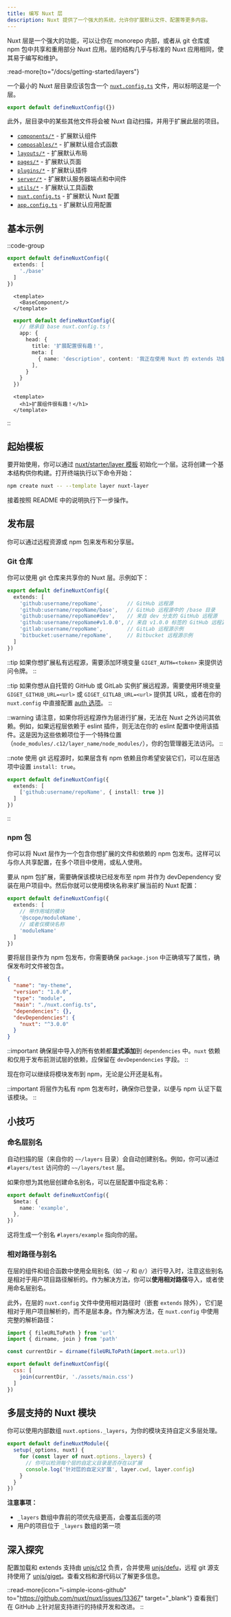 ```yaml
---
title: 编写 Nuxt 层
description: Nuxt 提供了一个强大的系统，允许你扩展默认文件、配置等更多内容。
---
```


Nuxt 层是一个强大的功能，可以让你在 monorepo 内部，或者从 git 仓库或 npm 包中共享和重用部分 Nuxt 应用。层的结构几乎与标准的 Nuxt 应用相同，使其易于编写和维护。

:read-more{to="/docs/getting-started/layers"}

一个最小的 Nuxt 层目录应该包含一个 [`nuxt.config.ts`](/docs/guide/directory-structure/nuxt-config) 文件，用以标明这是一个层。

```ts [base/nuxt.config.ts]
export default defineNuxtConfig({})
```

此外，层目录中的某些其他文件将会被 Nuxt 自动扫描，并用于扩展此层的项目。

- [`components/*`](/docs/guide/directory-structure/components)   - 扩展默认组件
- [`composables/*`](/docs/guide/directory-structure/composables)  - 扩展默认组合式函数
- [`layouts/*`](/docs/guide/directory-structure/layouts)  - 扩展默认布局
- [`pages/*`](/docs/guide/directory-structure/pages)        - 扩展默认页面
- [`plugins/*`](/docs/guide/directory-structure/plugins)        - 扩展默认插件
- [`server/*`](/docs/guide/directory-structure/server)       - 扩展默认服务器端点和中间件
- [`utils/*`](/docs/guide/directory-structure/utils)   - 扩展默认工具函数
- [`nuxt.config.ts`](/docs/guide/directory-structure/nuxt-config) - 扩展默认 Nuxt 配置
- [`app.config.ts`](/docs/guide/directory-structure/app-config)  - 扩展默认应用配置

## 基本示例

::code-group

  ```ts [nuxt.config.ts]
  export default defineNuxtConfig({
    extends: [
      './base'
    ]
  })
  ```

  ```vue [app.vue]
    <template>
      <BaseComponent/>
    </template>
  ```

  ```ts [base/nuxt.config.ts]
    export default defineNuxtConfig({
      // 继承自 base nuxt.config.ts！
      app: {
        head: {
          title: '扩展配置很有趣！',
          meta: [
            { name: 'description', content: '我正在使用 Nuxt 的 extends 功能！' }
          ],
        }
      }
    })
  ```

  ```vue [base/components/BaseComponent.vue]
    <template>
      <h1>扩展组件很有趣！</h1>
    </template>
  ```

::

## 起始模板

要开始使用，你可以通过 [nuxt/starter/layer 模板](https://github.com/nuxt/starter/tree/layer) 初始化一个层。这将创建一个基本结构供你构建。打开终端执行以下命令开始：

```bash [Terminal]
npm create nuxt -- --template layer nuxt-layer
```

接着按照 README 中的说明执行下一步操作。

## 发布层

你可以通过远程资源或 npm 包来发布和分享层。

### Git 仓库

你可以使用 git 仓库来共享你的 Nuxt 层。示例如下：

```ts [nuxt.config.ts]
export default defineNuxtConfig({
  extends: [
    'github:username/repoName',        // GitHub 远程源
    'github:username/repoName/base',   // GitHub 远程源中的 /base 目录
    'github:username/repoName#dev',    // 来自 dev 分支的 GitHub 远程源
    'github:username/repoName#v1.0.0', // 来自 v1.0.0 标签的 GitHub 远程源
    'gitlab:username/repoName',        // GitLab 远程源示例
    'bitbucket:username/repoName',     // Bitbucket 远程源示例
  ]
})
```

::tip
如果你想扩展私有远程源，需要添加环境变量 `GIGET_AUTH=<token>` 来提供访问令牌。
::

::tip
如果你想从自托管的 GitHub 或 GitLab 实例扩展远程源，需要使用环境变量 `GIGET_GITHUB_URL=<url>` 或 `GIGET_GITLAB_URL=<url>` 提供其 URL，或者在你的 `nuxt.config` 中直接配置 [auth 选项](https://github.com/unjs/c12#extending-config-layer-from-remote-sources)。
::

::warning
请注意，如果你将远程源作为层进行扩展，无法在 Nuxt 之外访问其依赖。例如，如果远程层依赖于 eslint 插件，则无法在你的 eslint 配置中使用该插件。这是因为这些依赖项位于一个特殊位置（`node_modules/.c12/layer_name/node_modules/`），你的包管理器无法访问。
::

::note
使用 git 远程源时，如果层含有 npm 依赖且你希望安装它们，可以在层选项中设置 `install: true`。

```ts [nuxt.config.ts]
export default defineNuxtConfig({
  extends: [
    ['github:username/repoName', { install: true }]
  ]
})
```
::

### npm 包

你可以将 Nuxt 层作为一个包含你想扩展的文件和依赖的 npm 包发布。这样可以与你人共享配置，在多个项目中使用，或私人使用。

要从 npm 包扩展，需要确保该模块已经发布至 npm 并作为 devDependency 安装在用户项目中。然后你就可以使用模块名称来扩展当前的 Nuxt 配置：

```ts [nuxt.config.ts]
export default defineNuxtConfig({
  extends: [
    // 带作用域的模块
    '@scope/moduleName',
    // 或者仅模块名称
    'moduleName'
  ]
})
```

要将层目录作为 npm 包发布，你需要确保 `package.json` 中正确填写了属性，确保发布时文件被包含。

```json [package.json]
{
  "name": "my-theme",
  "version": "1.0.0",
  "type": "module",
  "main": "./nuxt.config.ts",
  "dependencies": {},
  "devDependencies": {
    "nuxt": "^3.0.0"
  }
}
```

::important
确保层中导入的所有依赖都**显式添加**到 `dependencies` 中。`nuxt` 依赖和仅用于发布前测试层的依赖，应保留在 `devDependencies` 字段。
::

现在你可以继续将模块发布到 npm，无论是公开还是私有。

::important
将层作为私有 npm 包发布时，确保你已登录，以便与 npm 认证下载该模块。
::

## 小技巧

### 命名层别名

自动扫描的层（来自你的 `~~/layers` 目录）会自动创建别名。例如，你可以通过 `#layers/test` 访问你的 `~~/layers/test` 层。

如果你想为其他层创建命名别名，可以在层配置中指定名称：

```ts [nuxt.config.ts]
export default defineNuxtConfig({
  $meta: {
    name: 'example',
  },
})
```

这将生成一个别名 `#layers/example` 指向你的层。

### 相对路径与别名

在层的组件和组合函数中使用全局别名（如 `~/` 和 `@/`）进行导入时，注意这些别名是相对于用户项目路径解析的。作为解决方法，你可以**使用相对路径**导入，或者使用命名层别名。

此外，在层的 `nuxt.config` 文件中使用相对路径时（嵌套 `extends` 除外），它们是相对于用户项目解析的，而不是层本身。作为解决方法，在 `nuxt.config` 中使用完整的解析路径：

```js [nuxt.config.ts]
import { fileURLToPath } from 'url'
import { dirname, join } from 'path'

const currentDir = dirname(fileURLToPath(import.meta.url))

export default defineNuxtConfig({
  css: [
    join(currentDir, './assets/main.css')
  ]
})
```

## 多层支持的 Nuxt 模块

你可以使用内部数组 `nuxt.options._layers`，为你的模块支持自定义多层处理。

```ts [modules/my-module.ts]
export default defineNuxtModule({
  setup(_options, nuxt) {
    for (const layer of nuxt.options._layers) {
      // 你可以检测每个层的自定义目录是否存在以扩展
      console.log('针对层的自定义扩展', layer.cwd, layer.config)
    }
  }
})
```

**注意事项：**
- `_layers` 数组中靠前的项优先级更高，会覆盖后面的项
- 用户的项目位于 `_layers` 数组的第一项

## 深入探究

配置加载和 extends 支持由 [unjs/c12](https://github.com/unjs/c12) 负责，合并使用 [unjs/defu](https://github.com/unjs/defu)，远程 git 源支持使用了 [unjs/giget](https://github.com/unjs/giget)。查看文档和源代码以了解更多信息。

::read-more{icon="i-simple-icons-github" to="https://github.com/nuxt/nuxt/issues/13367" target="_blank"}
查看我们在 GitHub 上针对层支持进行的持续开发和改进。
::